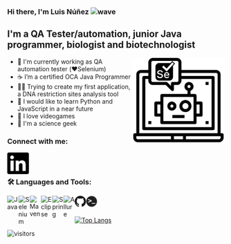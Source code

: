 ### Hi there, I'm Luis Núñez <img alt="wave" width="26px" src="https://raw.githubusercontent.com/syedareehaquasar/syedareehaquasar/master/gifs/Hi.gif"/>

## I'm a QA Tester/automation, junior Java programmer, biologist and biotechnologist
<img src="https://raw.githubusercontent.com/luinungom/luinungom/master/Selenium.png" align="right" height="200" />

- :robot: I'm currently working as QA automation tester (❤️Selenium)
- :coffee: I’m a certified OCA Java Programmer
- :man_technologist: Trying to create my first application, a DNA restriction sites analysis tool
- :snake: I would like to learn Python and JavaScript in a near future
- :space_invader: I love videogames
- :microscope: I'm a science geek

### Connect with me:

[<img align="left" alt="LinkedIn" width="50px" src="https://raw.githubusercontent.com/luinungom/luinungom/889897fa1f5124c41126adaa218f10aab979d6c3/linkedin.svg"/>][linkedin]
<br></br>
### 🛠 Languages and Tools:
<img align="left" alt="Java" width="26px" src="https://cdn.worldvectorlogo.com/logos/java.svg" />
<img align="left" alt="Selenium" width="26px" src="https://avatars0.githubusercontent.com/u/983927?s=200&v=4" /> 
<img align="left" alt="Maven" width="26px" src="https://benjagarrido.com/wp-content/uploads/2015/08/apache_maven.png" /> 
<img align="left" alt="Eclipse" width="26px" src="https://cdn.worldvectorlogo.com/logos/eclipse-11.svg" />
<img align="left" alt="Spring" width="26px" src="https://seeklogo.com/images/S/spring-logo-9A2BC78AAF-seeklogo.com.png" />
<img align="left" alt="Allure" width="26px" src="https://avatars2.githubusercontent.com/u/5879127?s=280&v=4" /> 
<img align="left" alt="GitHub" width="26px" src="https://raw.githubusercontent.com/github/explore/78df643247d429f6cc873026c0622819ad797942/topics/github/github.png" />
<img align="left" alt="HTML5" width="26px" src="https://raw.githubusercontent.com/github/explore/80688e429a7d4ef2fca1e82350fe8e3517d3494d/topics/terminal/terminal.png" />

[linkedin]:https://www.linkedin.com/in/luisnunezgomez

<br></br>

[![Top Langs](https://github-readme-stats.vercel.app/api/top-langs/?username=luinungom)](https://github.com/luinungom/github-readme-stats)

![visitors](https://visitor-badge.glitch.me/badge?page_id=luinungom.visitor-badge)
